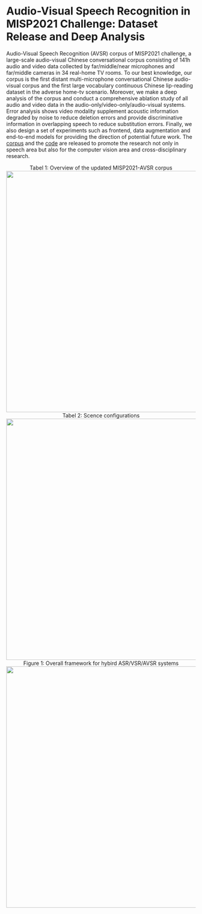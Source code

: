 # Audio-Visual Speech Recognition in MISP2021 Challenge: Dataset Release and Deep Analysis

Audio-Visual Speech Recognition (AVSR) corpus of MISP2021 challenge, a large-scale audio-visual Chinese conversational corpus consisting of 141h audio and video data collected by far/middle/near microphones and far/middle cameras in 34 real-home TV rooms. To our best knowledge, our corpus is the first distant multi-microphone conversational Chinese audio-visual corpus and the first large vocabulary continuous Chinese lip-reading dataset in the adverse home-tv scenario. Moreover, we make a deep analysis of the corpus and conduct a comprehensive ablation study of all audio and video data in the audio-only/video-only/audio-visual systems. Error analysis shows video modality supplement acoustic information degraded by noise to reduce deletion errors and provide discriminative information in overlapping speech to reduce substitution errors. Finally, we also design a set of experiments such as frontend, data augmentation and end-to-end models for providing the direction of potential future work. The [corpus](https://challenge.xfyun.cn/misp_dataset) and the [code](https://github.com/mispchallenge/MISP2021-AVS) are released to promote the research not only in speech area but also for the computer vision area and cross-disciplinary research.



<div align="center"> Tabel 1: Overview of the updated MISP2021-AVSR corpus</div>
<div align="center"><img src="https://github.com/mispchallenge/MISP2021-AVSR/blob/main/images/corpus.png" width="640"/></div>


<div align="center"> Tabel 2: Scence configurations</div>
<div align="center"><img src="https://github.com/mispchallenge/MISP2021-AVSR/blob/main/images/scence.png" width="640"/></div>

<div align="center"> Figure 1: Overall framework for hybird ASR/VSR/AVSR systems</div>
<div align="center"><img src="https://github.com/mispchallenge/MISP2021-AVSR/blob/main/images/framework.png" width="640"/></div>







